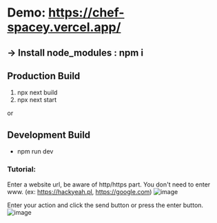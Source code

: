 # Demo: https://chef-spacey.vercel.app/

## -> Install node_modules : npm i

## Production Build
1. npx next build
2. npx next start

or

## Development Build
* npm run dev

### Tutorial:
Enter a website url, be aware of http/https part. You don't need to enter www. (ex: https://hackyeah.pl, https://google.com)
![image](https://github.com/user-attachments/assets/767b8e96-64fb-476e-886e-b450d7796847)

Enter your action and click the send button or press the enter button.
![image](https://github.com/user-attachments/assets/c39aecd9-60e6-49a8-82aa-481ac9c32302)

